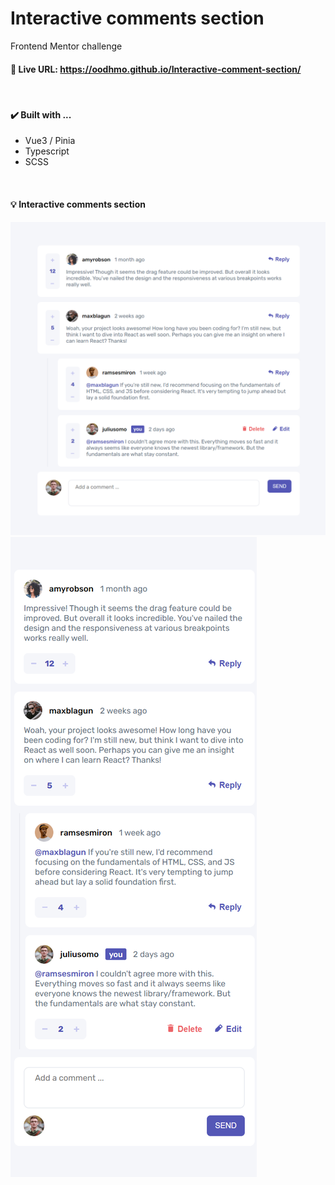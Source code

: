 # Interactive comments section

Frontend Mentor challenge

#### :rocket: Live URL: https://oodhmo.github.io/Interactive-comment-section/

<br>

#### :heavy_check_mark: Built with ...
- Vue3 / Pinia
- Typescript
- SCSS

<br>

#### :bulb: Interactive comments section

<img src="./img-desktop.png">
<img src="./img-mobile.png">

